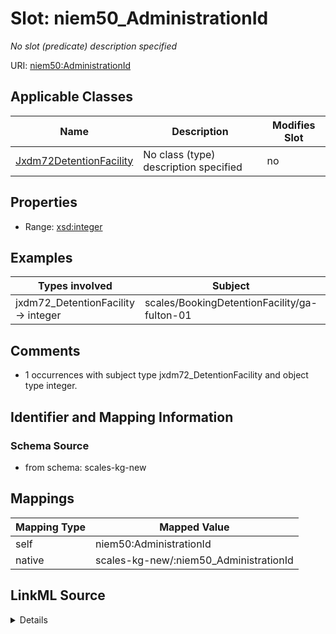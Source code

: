 

# Slot: niem50_AdministrationId


_No slot (predicate) description specified_





URI: [niem50:AdministrationId](http://release.niem.gov/niem/niem-core/5.0/AdministrationId)



<!-- no inheritance hierarchy -->





## Applicable Classes

| Name | Description | Modifies Slot |
| --- | --- | --- |
| [Jxdm72DetentionFacility](../classes/Jxdm72DetentionFacility.md) | No class (type) description specified |  no  |







## Properties

* Range: [xsd:integer](xsd:integer)






## Examples

| Types involved | Subject | Predicate | Object |
| --- | --- | --- | --- |
| jxdm72_DetentionFacility → integer | scales/BookingDetentionFacility/ga-fulton-01 | niem50:AdministrationId | 1 |


## Comments

* 1 occurrences with subject type jxdm72_DetentionFacility and object type integer.

## Identifier and Mapping Information







### Schema Source


* from schema: scales-kg-new




## Mappings

| Mapping Type | Mapped Value |
| ---  | ---  |
| self | niem50:AdministrationId |
| native | scales-kg-new/:niem50_AdministrationId |




## LinkML Source

<details>

```yaml
name: niem50_AdministrationId
description: No slot (predicate) description specified
comments:
- 1 occurrences with subject type jxdm72_DetentionFacility and object type integer.
examples:
- description: jxdm72_DetentionFacility → integer
  object:
    example_object: '1'
    example_object_type: integer
    example_predicate: niem50:AdministrationId
    example_subject: scales/BookingDetentionFacility/ga-fulton-01
    example_subject_type: jxdm72_DetentionFacility
from_schema: scales-kg-new
rank: 1000
slot_uri: niem50:AdministrationId
alias: niem50_AdministrationId
domain_of:
- jxdm72_DetentionFacility
range: integer

```
</details>